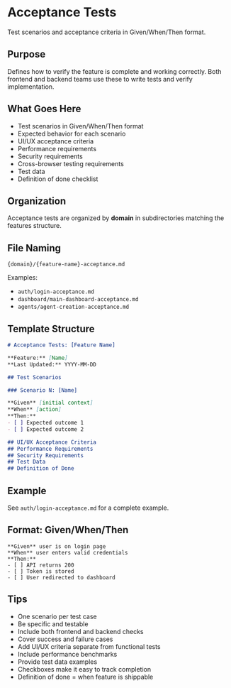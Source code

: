 # Acceptance Tests

Test scenarios and acceptance criteria in Given/When/Then format.

## Purpose

Defines how to verify the feature is complete and working correctly. Both frontend and backend teams use these to write tests and verify implementation.

## What Goes Here

- Test scenarios in Given/When/Then format
- Expected behavior for each scenario
- UI/UX acceptance criteria
- Performance requirements
- Security requirements
- Cross-browser testing requirements
- Test data
- Definition of done checklist

## Organization

Acceptance tests are organized by **domain** in subdirectories matching the features structure.

## File Naming

`{domain}/{feature-name}-acceptance.md`

Examples:
- `auth/login-acceptance.md`
- `dashboard/main-dashboard-acceptance.md`
- `agents/agent-creation-acceptance.md`

## Template Structure

```markdown
# Acceptance Tests: [Feature Name]

**Feature:** [Name]
**Last Updated:** YYYY-MM-DD

## Test Scenarios

### Scenario N: [Name]

**Given** [initial context]
**When** [action]
**Then:**
- [ ] Expected outcome 1
- [ ] Expected outcome 2

## UI/UX Acceptance Criteria
## Performance Requirements
## Security Requirements
## Test Data
## Definition of Done
```

## Example

See `auth/login-acceptance.md` for a complete example.

## Format: Given/When/Then

```
**Given** user is on login page
**When** user enters valid credentials
**Then:**
- [ ] API returns 200
- [ ] Token is stored
- [ ] User redirected to dashboard
```

## Tips

- One scenario per test case
- Be specific and testable
- Include both frontend and backend checks
- Cover success and failure cases
- Add UI/UX criteria separate from functional tests
- Include performance benchmarks
- Provide test data examples
- Checkboxes make it easy to track completion
- Definition of done = when feature is shippable
